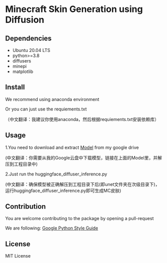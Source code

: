 # Minecraft Skin Generation using Diffusion

## Dependencies
* Ubuntu 20.04 LTS
* python>=3.8
* diffusers
* minepi
* matplotlib

## Install
We recommend using anaconda environment

Or you can just use the requiements.txt

（中文翻译：我建议你使用anaconda，然后根据requiements.txt安装依赖库）

## Usage
1.You need to download and extract [Model](https://drive.google.com/file/d/1nv-3oEUSCvrBqdQjcytxNbAF4qwNXDbS/view?usp=sharing) from my google drive

(中文翻译：你需要从我的Google云盘中下载模型，链接在上面的Model里，并解压到工程目录中)

2.Just run the huggingface_diffuser_inference.py

(中文翻译：确保模型被正确解压到工程目录下后(即unet文件夹在次级目录下)，运行huggingface_diffuser_inference.py即可生成MC皮肤)

## Contribution
You are welcome contributing to the package by opening a pull-request

We are following: [Google Python Style Guide](https://google.github.io/styleguide/pyguide.html#s2.2-imports)

## License
MIT License

